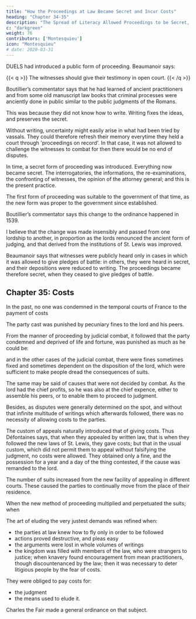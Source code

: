 ```yaml
---
title: "How the Proceedings at Law Became Secret and Incur Costs"
heading: "Chapter 34-35"
description: "The Spread of Literacy Allowed Proceedings to be Secret, while the appeals allowed lawsuits to multiply, leading to court fees"
c: "darkgreen"
weight: 76
contributors: ['Montesquieu']
icon: "Montesquieu"
# date: 2020-03-31
---
```



DUELS had introduced a public form of proceeding. Beaumanoir says: 

{{< q >}}
The witnesses should give their testimony in open court.
{{< /q >}}


Boutillier’s commentator says that he had learned of ancient practitioners and from some old manuscript law books that criminal processes were anciently done in public similar to the public judgments of the Romans. 

This was because they did not know how to write. Writing fixes the ideas, and preserves the secret. <!-- but when this usage is laid aside, nothing but the notoriety of the proceeding is capable of fixing those ideas. -->

Without writing, uncertainty might easily arise in what had been tried by vassals. They could therefore refresh their memory everytime they held a court through 'proceedings on record'. In that case, it was not allowed to challenge the witnesses to combat for then there would be no end of disputes.

In time, a secret form of proceeding was introduced. Everything now became secret. The interrogatories, the informations, the re-examinations, the confronting of witnesses, the opinion of the attorney general; and this is the present practice.

The first form of proceeding was suitable to the government of that time, as the new form was proper to the government since established.

Boutillier’s commentator says this change to the ordinance happened in 1539. 

I believe that the change was made insensibly and passed from one lordship to another, in proportion as the lords renounced the ancient form of judging, and that derived from the institutions of St. Lewis was improved. 

Beaumanoir says that witnesses were publicly heard only in cases in which it was allowed to give pledges of battle:  in others, they were heard in secret, and their depositions were reduced to writing. The proceedings became therefore secret, when they ceased to give pledges of battle.




## Chapter 35: Costs

In the past, no one was condemned in the temporal courts of France to the payment of costs

The party cast was punished by pecuniary fines to the lord and his peers.
    
From the manner of proceeding by judicial combat, it followed that the party condemned and deprived of life and fortune, was punished as much as he could be: 

and in the other cases of the judicial combat, there were fines sometimes fixed and sometimes dependent on the disposition of the lord, which were sufficient to make people dread the consequences of suits.

The same may be said of causes that were not decided by combat.
As the lord had the chief profits, so he was also at the chief expence, either to assemble his peers, or to enable them to proceed to judgment.

Besides, as disputes were generally determined on the spot, and without that infinite multitude of writings which afterwards followed, there was no necessity of allowing costs to the parties.

The custom of appeals naturally introduced that of giving costs. Thus Défontaines says, that when they appealed by written law, that is when they followed the new laws of St. Lewis, they gave costs; but that in the usual custom, which did not permit them to appeal without falsifying the judgment, no costs were allowed. They obtained only a fine, and the possession for a year and a day of the thing contested, if the cause was remanded to the lord.

The number of suits increased from the new facility of appealing in different courts. These caused the parties to continually move from the place of their residence.

When the new method of proceeding multiplied and perpetuated the suits; when 

The art of eluding the very justest demands was refined when: 
- the parties at law knew how to fly only in order to be followed
- actions proved destructive, and pleas easy
- the arguments were lost in whole volumes of writings
- the kingdom was filled with members of the law, who were strangers to justice; when knavery found encouragement from mean practitioners, though discountenanced by the law; then it was necessary to deter litigious people by the fear of costs.

They were obliged to pay costs for: 
- the judgment
- the means used to elude it.

Charles the Fair made a general ordinance on that subject.